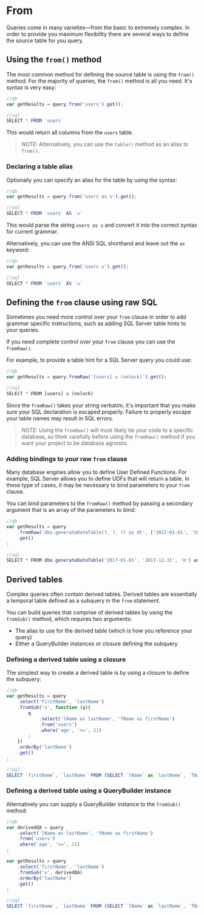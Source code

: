 # From

Queries come in many varieties—from the basic to extremely complex. In order to provide you maximum flexibility there are several ways to define the source table for you query.

## Using the `from()` method

The most common method for defining the source table is using the `from()` method. For the majority of queries, the `from()` method is all you need. It's syntax is very easy:

```javascript
//qb
var getResults = query.from('users').get();

//sql
SELECT * FROM `users`
```

This would return all columns from the `users` table.

> _NOTE:_ Alternatively, you can use the `table()` method as an alias to `from()`.

### Declaring a table alias

Optionally you can specify an alias for the table by using the syntax:

```javascript
//qb
var getResults = query.from('users as u').get();

//sql
SELECT * FROM `users` AS `u`
```

This would parse the string `users as u` and convert it into the correct syntax for current grammar.

Alternatively, you can use the ANSI SQL shorthand and leave out the `as` keyword:

```javascript
//qb
var getResults = query.from('users u').get();

//sql
SELECT * FROM `users` AS `u`
```

## Defining the `from` clause using raw SQL

Sometimes you need more control over your `from` clause in order to add grammar specific instructions, such as adding SQL Server table hints to your queries.

If you need complete control over your `from` clause you can use the `fromRaw()`.

For example, to provide a table hint for a SQL Server query you could use:

```javascript
//qb
var getResults = query.fromRaw('[users] u (nolock)').get();

//sql
SELECT * FROM [users] u (nolock)
```

Since the `fromRaw()` takes your string verbatim, it's important that you make sure your SQL declaration is escaped properly. Failure to properly escape your table names may result in SQL errors.

> _NOTE:_ Using the `fromRaw()` will most likely tie your code to a specific database, so think carefully before using the `fromRaw()` method if you want your project to be database agnostic.

### Adding bindings to your raw `from` clause

Many database engines allow you to define User Defined Functions. For example, SQL Server allows you to define UDFs that will return a table. In these type of cases, it may be necessary to bind parameters to your `from` clause.

You can bind parameters to the `fromRaw()` method by passing a secondary argument that is an array of the parameters to bind:

```javascript
//qb
var getResults = query
    .fromRaw('dbo.generateDateTable(?, ?, ?) as dt', ['2017-01-01', '2017-12-31', 'm'])
    .get()
;

//sql
SELECT * FROM dbo.generateDateTable('2017-01-01', '2017-12-31', 'm') as dt
```

## Derived tables

Complex queries often contain derived tables. Derived tables are essentially a temporal table defined as a subquery in the `from` statement.

You can build queries that comprise of derived tables by using the `fromSub()` method, which requires two arguments:

* The alias to use for the derived table \(which is how you reference your query\)
* Either a QueryBuilder instances or closure defining the subquery

### Defining a derived table using a closure

The simplest way to create a derived table is by using a closure to define the subquery:

```javascript
//qb
var getResults = query
    .select('firstName', 'lastName')
    .fromSub('u', function (q){
        q
            .select('lName as lastName', 'fName as firstName')
            .from('users')
            .where('age', '>=', 21)
        ;
    })
    .orderBy('lastName')
    .get()
;

//sql
SELECT `firstName`, `lastName` FROM (SELECT `lName` as `lastName`, `fName` as `firstName` FROM `users` WHERE `age` >= 21) AS `u` ORDER BY `lastName`
```

### Defining a derived table using a QueryBuilder instance

Alternatively you can supply a QueryBuilder instance to the `fromSub()` method:

```javascript
//qb
var derivedQA = query
    .select('lName as lastName', 'fName as firstName')
    .from('users')
    .where('age', '>=', 21)
;

var getResults = query
    .select('firstName', 'lastName')
    .fromSub('u', derivedQA)
    .orderBy('lastName')
    .get()
;

//sql
SELECT `firstName`, `lastName` FROM (SELECT `lName` as `lastName`, `fName` as `firstName` FROM `users` WHERE `age` >= 21) AS `u` ORDER BY `lastName`
```

